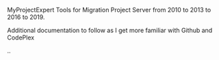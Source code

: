 MyProjectExpert Tools for Migration Project Server from 2010 to 2013 to 2016 to 2019.

Additional documentation to follow as I get more familiar with Github and CodePlex

..
